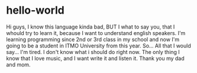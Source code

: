 # hello-world

Hi guys, I know this language kinda bad, BUT I what to say you, that I whould try to learn it, because I want to understand english speakers. I'm learning programming since 2nd or 3rd class in my school and now I'm going to be a student in ITMO University from this year. So... All that I would say... I'm tired. I don't know what i should do right now. The only thing I know that I love music, and I want write it and listen it. Thank you my dad and mom.
